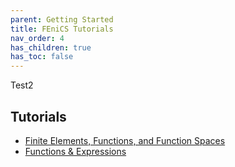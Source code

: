 ```yaml
---
parent: Getting Started
title: FEniCS Tutorials
nav_order: 4
has_children: true
has_toc: false
---
```

Test2

Tutorials
-----
- [Finite Elements, Functions, and Function Spaces](/tutorial1/ipython_elements_functions_fcnspaces.md)
- [Functions & Expressions](/tutorial2/ipython_learning1.md)
